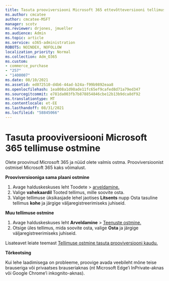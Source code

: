 ```yaml
---
title: Tasuta prooviversiooni Microsoft 365 ettevõtteversiooni tellimuse ostmine
ms.author: cmcatee
author: cmcatee-MSFT
manager: scotv
ms.reviewer: drjones, jmueller
ms.audience: Admin
ms.topic: article
ms.service: o365-administration
ROBOTS: NOINDEX, NOFOLLOW
localization_priority: Normal
ms.collection: Adm_O365
ms.custom:
- commerce_purchase
- "257"
- "1400007"
ms.date: 08/10/2021
ms.assetid: ed072510-d4b6-44ad-b24a-f99b9892eaa8
ms.openlocfilehash: 1ea808a1d98ade11fc65ef9cafed8d71a79ed347
ms.sourcegitcommit: e781da003fb7b878854846cbe12b13b9dca8df92
ms.translationtype: MT
ms.contentlocale: et-EE
ms.lasthandoff: 08/31/2021
ms.locfileid: "58845066"
---
```

# <a name="buy-a-subscription-to-microsoft-365-from-your-free-trial"></a>Tasuta prooviversiooni Microsoft 365 tellimuse ostmine

Olete proovinud Microsoft 365 ja nüüd olete valmis ostma. Prooviversioonist ostmisel Microsoft 365 kaks võimalust.
  
 **Prooviversiooniga sama plaani ostmine**
  
1. Avage halduskeskuses leht  Toodete \> [arveldamine.](https://go.microsoft.com/fwlink/p/?linkid=842054)
2. Valige **vahekaardil** Tooted tellimus, mille soovite osta.
3. Valige tellimuse üksikasjade lehel jaotises **Litsents** nupp Osta tasuline tellimus **kohe** ja järgige väljaregistreerimiseks juhiseid.
 
**Muu tellimuse ostmine**
  
1. Avage halduskeskuses leht **Arveldamine** \> [Teenuste ostmine.](https://go.microsoft.com/fwlink/p/?linkid=868433)
2. Otsige üles tellimus, mida soovite osta, valige **Osta** ja järgige väljaregistreerimiseks juhiseid.

Lisateavet leiate teemast [Tellimuse ostmine tasuta prooviversiooni kaudu.](https://docs.microsoft.com/microsoft-365/commerce/try-or-buy-microsoft-365#buy-a-subscription-from-your-free-trial)

**Tõrkeotsing**

Kui lehe laadimisega on probleeme, proovige avada veebileht mõne teise brauseriga või privaatses brauseriaknas (nt Microsoft Edge’i InPrivate-aknas või Google Chrome’i inkognito-aknas).